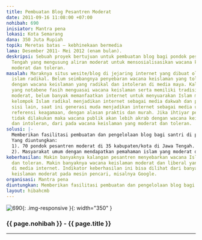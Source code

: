 ```yaml
---
title: Pembuatan Blog Pesantren Moderat
date: 2011-09-16 11:08:00 +07:00
nohibah: 690
inisiator: Mantra pena
lokasi: Kota Semarang
dana: 350 Juta Rupiah
topik: Meretas batas – kebhinekaan bermedia
lama: Desember 2011- Mei 2012 (enam bulan).
deskripsi: Sebuah proyek bertujuan untuk pembuatan blog bagi pondok pesantren di Jawa
  Tengah yang mengusung aliran moderat untuk mensosialisasikan wacana keislaman yang
  moderat dan toleran.
masalah: Maraknya situs wesite/blog di jejaring internet yang dibuat oleh kalangan
  islam radikal. Belum seimbangnya penyebaran wacana keislaman yang toleran dan moderat
  dengan wacana keislaman yang radikal dan intoleran di media maya. Kalangan pesantren
  yang notabene fasih menguasai wacana keislaman serta memiliki tradisi keislaman
  moderat, belum banyak memanfaatkan internet untuk menyuarakan Islam moderat. Sebaliknya,
  kelompok Islam radikal menjadikan internet sebagai media dakwah dan provokasi. Di
  sisi lain, saat ini generasi muda menjadikan internet sebagai media untuk mencari
  referensi keagamaan, dengan alasan praktis dan murah. Jika ihtiyar penyeimbangan
  tidak dilakukan maka wacana publik akan lebih akrab dengan wacana keislaman radikal
  dan intoleran, dari pada wacana keislaman yang moderat dan toleran.
solusi: |-
  Memberikan fasilitasi pembuatan dan pengelolaan blog bagi santri di pondok pesantren-pondok pesantren moderat guna menyuarakan wacana keislaman yang moderat dan toleran secara rutin. Fasilitasi akan diberikan kepada 70 pondok pesantren yang mewakili 35 kabupaten/kota di Jawa Tengah.
  Yang diuntungkan:
  1). 70 pondok pesantren moderat di 35 kabupaten/kota di Jawa Tengah.
  2). Masyarakat umum dengan mendapatkan pemahaman islam yang moderat dan toleran.
keberhasilan: Makin banyaknya kalangan pesantren menyebarkan wacana Islam moderat
  dan toleran. Makin banyaknya wacana keislaman moderat dan liberal yang tersebar
  di media internet. Indikator keberhasilan ini bisa dilihat dari banyaknya informasi
  keislaman moderat pada mesin pencari, misalnya Google.
organisasi: Mantra pena
diuntungkan: Memberikan fasilitasi pembuatan dan pengelolaan blog bagi santri di pondok pesantren-pondok pesantren moderat guna menyuarakan wacana keislaman yang moderat dan toleran secara rutin. Fasilitasi akan diberikan kepada 70 pondok pesantren yang mewakili 35 kabupaten/kota di Jawa Tengah.
layout: hibahcmb
---
```


![690](/static/img/hibahcmb/690.png){: .img-responsive }{: width="350" }

### {{ page.nohibah }} - {{ page.title }}

---
